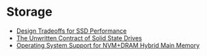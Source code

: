 # Storage

- [Design Tradeoffs for SSD Performance](https://www.usenix.org/legacy/event/usenix08/tech/full_papers/agrawal/agrawal.pdf)
- [The Unwritten Contract of Solid State Drives](https://pages.cs.wisc.edu/~jhe/eurosys17-he.pdf)
- [Operating System Support for NVM+DRAM Hybrid Main Memory](https://www.usenix.org/legacy/event/hotos09/tech/full_papers/mogul/mogul.pdf)
